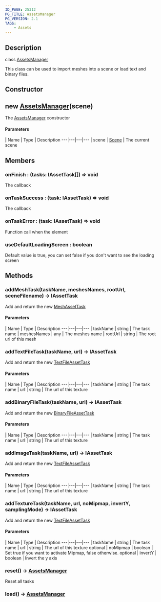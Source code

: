 ```yaml
---
ID_PAGE: 25312
PG_TITLE: AssetsManager
PG_VERSION: 2.1
TAGS:
    - Assets
---
```

## Description

class [AssetsManager](/classes/2.3/AssetsManager)

This class can be used to import meshes into a scene or load text and binary files.

## Constructor

## new [AssetsManager](/classes/2.3/AssetsManager)(scene)

The [AssetsManager](/classes/2.3/AssetsManager) constructor

#### Parameters
 | Name | Type | Description
---|---|---|---
 | scene | [Scene](/classes/2.3/Scene) |   The current scene

## Members

### onFinish : (tasks: IAssetTask[]) =&gt; void

The callback

### onTaskSuccess : (task: IAssetTask) =&gt; void

The callback

### onTaskError : (task: IAssetTask) =&gt; void

Function call when the element

### useDefaultLoadingScreen : boolean

Default value is true, you can set false if you don't want to see the loading screen

## Methods

### addMeshTask(taskName, meshesNames, rootUrl, sceneFilename) &rarr; IAssetTask

Add and return the new [MeshAssetTask](/classes/2.3/MeshAssetTask)

#### Parameters
 | Name | Type | Description
---|---|---|---
 | taskName | string |   The task name
 | meshesNames | any |   The meshes name
 | rootUrl | string |   The root url of this mesh
### addTextFileTask(taskName, url) &rarr; IAssetTask

Add and return the new [TextFileAssetTask](/classes/2.3/TextFileAssetTask)

#### Parameters
 | Name | Type | Description
---|---|---|---
 | taskName | string |   The task name
 | url | string |   The url of this texture
### addBinaryFileTask(taskName, url) &rarr; IAssetTask

Add and return the new [BinaryFileAssetTask](/classes/2.3/BinaryFileAssetTask)

#### Parameters
 | Name | Type | Description
---|---|---|---
 | taskName | string |   The task name
 | url | string |   The url of this texture
### addImageTask(taskName, url) &rarr; IAssetTask

Add and return the new [TextFileAssetTask](/classes/2.3/TextFileAssetTask)

#### Parameters
 | Name | Type | Description
---|---|---|---
 | taskName | string |   The task name
 | url | string |   The url of this texture
### addTextureTask(taskName, url, noMipmap, invertY, samplingMode) &rarr; IAssetTask

Add and return the new [TextFileAssetTask](/classes/2.3/TextFileAssetTask)

#### Parameters
 | Name | Type | Description
---|---|---|---
 | taskName | string |   The task name
 | url | string |   The url of this texture
optional | noMipmap | boolean |   Set true if you want to activate Mipmap, false otherwise.
optional | invertY | boolean |   Invert the y axis
### reset() &rarr; [AssetsManager](/classes/2.3/AssetsManager)

Reset all tasks
### load() &rarr; [AssetsManager](/classes/2.3/AssetsManager)


